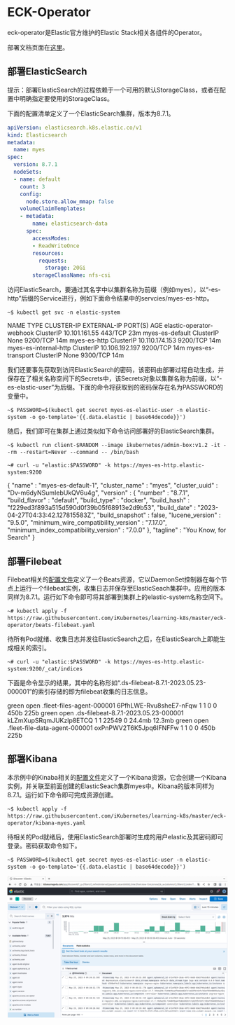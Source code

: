 
# ECK-Operator

eck-operator是Elastic官方维护的Elastic Stack相关各组件的Operator。

部署文档页面在[这里](https://www.elastic.co/guide/en/cloud-on-k8s/current/k8s-deploy-eck.html)。

## 部署ElasticSearch

提示：部署ElasticSearch的过程依赖于一个可用的默认StorageClass，或者在配置中明确指定要使用的StorageClass。

下面的配置清单定义了一个ElasticSearch集群，版本为8.7.1。

```yaml
apiVersion: elasticsearch.k8s.elastic.co/v1
kind: Elasticsearch
metadata:
  name: myes
spec:
  version: 8.7.1
  nodeSets:
  - name: default
    count: 3
    config:
      node.store.allow_mmap: false
    volumeClaimTemplates:
    - metadata:
        name: elasticsearch-data
      spec:
        accessModes:
        - ReadWriteOnce
        resources:
          requests:
            storage: 20Gi
        storageClassName: nfs-csi
```

访问ElasticSearch，要通过其名字中以集群名称为前缀（例如myes），以“-es-http”后缀的Service进行，例如下面命令结果中的servcies/myes-es-http。

```
~$ kubectl get svc -n elastic-system
```

NAME                       TYPE        CLUSTER-IP       EXTERNAL-IP   PORT(S)    AGE
elastic-operator-webhook   ClusterIP   10.101.161.55    <none>        443/TCP    23m 
myes-es-default            ClusterIP   None             <none>        9200/TCP   14m 
myes-es-http               ClusterIP   10.110.174.153   <none>        9200/TCP   14m 
myes-es-internal-http      ClusterIP   10.106.192.197   <none>        9200/TCP   14m 
myes-es-transport          ClusterIP   None             <none>        9300/TCP   14m 


我们还要事先获取到访问ElasticSearch的密码，该密码由部署过程自动生成，并保存在了相关名称空间下的Secrets中，该Secrets对象以集群名称为前缀，以“-es-elastic-user”为后缀。下面的命令将获取到的密码保存在名为PASSWORD的变量中。

```
~$ PASSWORD=$(kubectl get secret myes-es-elastic-user -n elastic-system -o go-template='{{.data.elastic | base64decode}}')
```


随后，我们即可在集群上通过类似如下命令访问部署好的ElasticSearch集群。

```
~$ kubectl run client-$RANDOM --image ikubernetes/admin-box:v1.2 -it --rm --restart=Never --command -- /bin/bash
```

```
~# curl -u "elastic:$PASSWORD" -k https://myes-es-http.elastic-system:9200
```

{ 
  "name" : "myes-es-default-1", 
  "cluster_name" : "myes", 
  "cluster_uuid" : "Dv-m6dyNSumIebUkQV6u4g", 
  "version" : { 
    "number" : "8.7.1", 
    "build_flavor" : "default", 
    "build_type" : "docker", 
    "build_hash" : "f229ed3f893a515d590d0f39b05f68913e2d9b53", 
    "build_date" : "2023-04-27T04:33:42.127815583Z", 
    "build_snapshot" : false, 
    "lucene_version" : "9.5.0", 
    "minimum_wire_compatibility_version" : "7.17.0", 
    "minimum_index_compatibility_version" : "7.0.0" 
  }, 
  "tagline" : "You Know, for Search" 
} 


## 部署Filebeat

Filebeat相关的[配置文件](./beats-filebeat.yaml)定义了一个Beats资源，它以DaemonSet控制器在每个节点上运行一个filebeat实例，收集日志并保存至ElasticSeach集群中。应用的版本同样为8.7.1。运行如下命令即可将其部署到集群上的elastic-system名称空间下。

```
~# kubectl apply -f https://raw.githubusercontent.com/iKubernetes/learning-k8s/master/eck-operator/beats-filebeat.yaml
```

待所有Pod就绪、收集日志并发往ElasticSearch之后，在ElasticSearch上即能生成相关的索引。

```
~# curl -u "elastic:$PASSWORD" -k https://myes-es-http.elastic-system:9200/_cat/indices
```

下面是命令显示的结果，其中的名称形如“.ds-filebeat-8.7.1-2023.05.23-000001”的索引存储的即为filebeat收集的日志信息。

green open .fleet-files-agent-000001            6PfhLWE-Rvu8sheE7-nFqw 1 1     0 0   450b   225b 
green open .ds-filebeat-8.7.1-2023.05.23-000001 kLZmXupSRqmJUKzlp8ETCQ 1 1 22549 0 24.4mb 12.3mb 
green open .fleet-file-data-agent-000001        oxPnPWV2T6K5Jpq6IFNFFw 1 1     0 0   450b   225b 


## 部署Kibana

本示例中的Kinaba相关的[配置文件](./kibana-myes.yaml)定义了一个Kibana资源，它会创建一个Kibana实例，并关联至前面创建的ElasticSeach集群myes中。Kibana的版本同样为8.7.1。运行如下命令即可完成资源创建。

```
~$ kubectl apply -f https://raw.githubusercontent.com/iKubernetes/learning-k8s/master/eck-operator/kibana-myes.yaml
```

待相关的Pod就绪后，使用ElasticSearch部署时生成的用户elastic及其密码即可登录。密码获取命令如下。

```
~$ PASSWORD=$(kubectl get secret myes-es-elastic-user -n elastic-system -o go-template='{{.data.elastic | base64decode}}')
```

![kibana](images/kibana.png)
